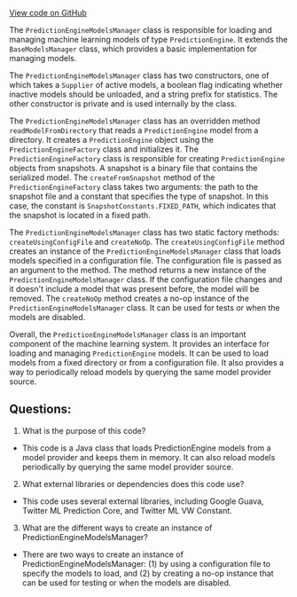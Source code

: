 [View code on GitHub](https://github.com/misbahsy/the-algorithm/src/java/com/twitter/search/common/util/ml/prediction_engine/PredictionEngineModelsManager.java)

The `PredictionEngineModelsManager` class is responsible for loading and managing machine learning models of type `PredictionEngine`. It extends the `BaseModelsManager` class, which provides a basic implementation for managing models. 

The `PredictionEngineModelsManager` class has two constructors, one of which takes a `Supplier` of active models, a boolean flag indicating whether inactive models should be unloaded, and a string prefix for statistics. The other constructor is private and is used internally by the class. 

The `PredictionEngineModelsManager` class has an overridden method `readModelFromDirectory` that reads a `PredictionEngine` model from a directory. It creates a `PredictionEngine` object using the `PredictionEngineFactory` class and initializes it. The `PredictionEngineFactory` class is responsible for creating `PredictionEngine` objects from snapshots. A snapshot is a binary file that contains the serialized model. The `createFromSnapshot` method of the `PredictionEngineFactory` class takes two arguments: the path to the snapshot file and a constant that specifies the type of snapshot. In this case, the constant is `SnapshotConstants.FIXED_PATH`, which indicates that the snapshot is located in a fixed path. 

The `PredictionEngineModelsManager` class has two static factory methods: `createUsingConfigFile` and `createNoOp`. The `createUsingConfigFile` method creates an instance of the `PredictionEngineModelsManager` class that loads models specified in a configuration file. The configuration file is passed as an argument to the method. The method returns a new instance of the `PredictionEngineModelsManager` class. If the configuration file changes and it doesn't include a model that was present before, the model will be removed. The `createNoOp` method creates a no-op instance of the `PredictionEngineModelsManager` class. It can be used for tests or when the models are disabled. 

Overall, the `PredictionEngineModelsManager` class is an important component of the machine learning system. It provides an interface for loading and managing `PredictionEngine` models. It can be used to load models from a fixed directory or from a configuration file. It also provides a way to periodically reload models by querying the same model provider source.
## Questions: 
 1. What is the purpose of this code?
- This code is a Java class that loads PredictionEngine models from a model provider and keeps them in memory. It can also reload models periodically by querying the same model provider source.

2. What external libraries or dependencies does this code use?
- This code uses several external libraries, including Google Guava, Twitter ML Prediction Core, and Twitter ML VW Constant.

3. What are the different ways to create an instance of PredictionEngineModelsManager?
- There are two ways to create an instance of PredictionEngineModelsManager: (1) by using a configuration file to specify the models to load, and (2) by creating a no-op instance that can be used for testing or when the models are disabled.